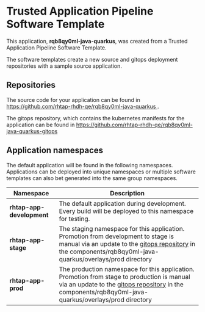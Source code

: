 # Trusted Application Pipeline Software Template

This application, **rqb8qy0ml-java-quarkus**, was created from a Trusted Application Pipeline Software Template.

The software templates create a new source and gitops deployment repositories with a sample source application. 

## Repositories

The source code for your application can be found in [https://github.com/rhtap-rhdh-qe/rqb8qy0ml-java-quarkus ](https://github.com/rhtap-rhdh-qe/rqb8qy0ml-java-quarkus ).
 
The gitops repository, which contains the kubernetes manifests for the application can be found in 
[https://github.com/rhtap-rhdh-qe/rqb8qy0ml-java-quarkus-gitops ](https://github.com/rhtap-rhdh-qe/rqb8qy0ml-java-quarkus-gitops ) 

## Application namespaces 

The default application will be found in the following namespaces. Applications can be deployed into unique namespaces or multiple software templates can also bet generated into the same group namespaces.  

|  Namespace   |  Description   |  
| -------- | -------- |   
| **rhtap-app-development** | The default application during development. Every build will be deployed to this namespace for testing. | 
| **rhtap-app-stage** | The staging namespace for this application. Promotion from development to stage is manual via an update to the [gitops repository](https://github.com/rhtap-rhdh-qe/rqb8qy0ml-java-quarkus-gitops ) in the components/rqb8qy0ml-java-quarkus/overlays/prod directory |  
| **rhtap-app-prod** | The production namespace for this application. Promotion from stage to production is manual via an update to the [gitops repository](https://github.com/rhtap-rhdh-qe/rqb8qy0ml-java-quarkus-gitops ) in the components/rqb8qy0ml-java-quarkus/overlays/prod directory | 